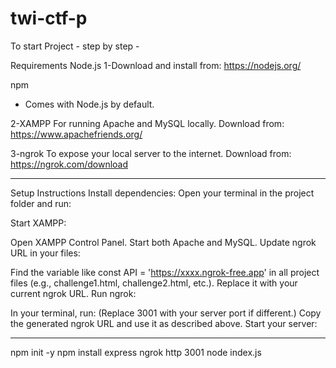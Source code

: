 # twi-ctf-p


To start Project - step by step -


Requirements
Node.js
1-Download and install from: https://nodejs.org/

npm
- Comes with Node.js by default.

2-XAMPP
For running Apache and MySQL locally.
Download from: https://www.apachefriends.org/

3-ngrok
To expose your local server to the internet.
Download from: https://ngrok.com/download

----------------------------------------------- ---  

Setup Instructions
Install dependencies:
Open your terminal in the project folder and run:

Start XAMPP:

Open XAMPP Control Panel.
Start both Apache and MySQL.
Update ngrok URL in your files:

Find the variable like const API = 'https://xxxx.ngrok-free.app' in all project files (e.g., challenge1.html, challenge2.html, etc.).
Replace it with your current ngrok URL.
Run ngrok:

In your terminal, run:
(Replace 3001 with your server port if different.)
Copy the generated ngrok URL and use it as described above.
Start your server:

------------------------------------------------------------

npm init -y
npm install express
ngrok http 3001
node index.js
